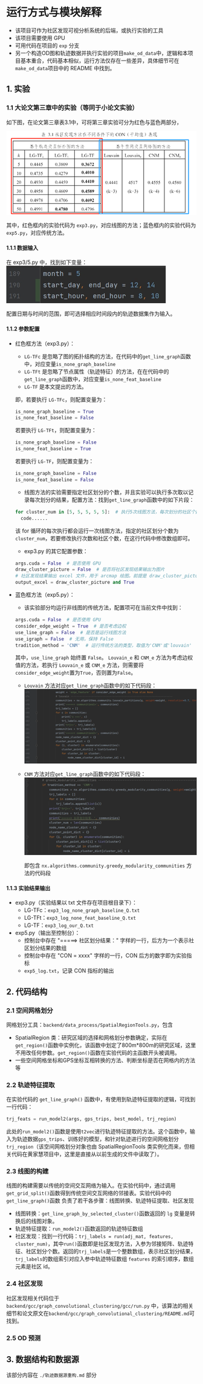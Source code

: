 # 运行方式与模块解释
- 该项目可作为社区发现可视分析系统的后端，或执行实验的工具
- 该项目需要使用 GPU
- 可用代码在项目的 `exp` 分支
- 另一个构造OD图和轨迹数据并执行实验的项目`make_od_data`中，逻辑和本项目基本重合，代码基本相似，运行方法仅存在一些差异，具体细节可在`make_od_data`项目中的 README 中找到。

## 1. 实验
### 1.1 大论文第三章中的实验（等同于小论文实验）
如下图，在论文第三章表3.1中，可将第三章实验可分为红色与蓝色两部分，

![./doc-Image/20240607144252.png](./doc-Image/20240607144252.png)

[//]: # (<img src="./doc-Image/20240607144252.png" width="700" />)
其中，红色框内的实验代码为 `exp3.py`，对应线图的方法；蓝色框内的实验代码为 `exp5.py`，对应传统方法。

#### 1.1.1 数据输入

在 exp3/5.py 中，找到如下变量：
![./doc-Image/20240607151005.png](./doc-Image/20240607151005.png)

配置日期与时间的范围，即可选择相应时间段内的轨迹数据集作为输入。

#### 1.1.2 参数配置

- 红色框方法（exp3.py）： 
  - `LG-TFc` 是忽略了图的拓扑结构的方法，在代码中的`get_line_graph`函数中，对应变量`is_none_graph_baseline`
  - `LG-TFt` 是忽略了节点属性（轨迹特征）的方法，在在代码中的`get_line_graph`函数中，对应变量`is_none_feat_baseline`
  - `LG-TF` 是本文提出的方法。

  即，若要执行 `LG-TFc`，则配置变量为：
  ```python
  is_none_graph_baseline = True
  is_none_feat_baseline = False
  ```
  若要执行 `LG-TFt`，则配置变量为：
  ```python
  is_none_graph_baseline = False
  is_none_feat_baseline = True
  ```
  若要执行 `LG-TF`，则配置变量为：
  ```python
  is_none_graph_baseline = False
  is_none_feat_baseline = False
  ```
    - 线图方法的实验需要指定社区划分的个数，并且实验可以执行多次取以记录每次划分的结果，配置方法：找到`get_line_graph`函数中的如下片段：
  ```python
  for cluster_num in [5, 5, 5, 5, 5]:  # 执行5次线图方法，每次划分的社区个数都是5
    code......
  ```
  该 for 循环的每次执行都会运行一次线图方法，指定的社区划分个数为 `cluster_num`，若要修改执行次数和社区个数，在这行代码中修改数组即可。
  - exp3.py 的其它配置参数：
  ```python
  args.cuda = False  # 是否使用 GPU
  draw_cluster_picture = False  # 是否将社区发现结果输出为图片
  # 社区发现结果输出 excel 文件，用于 arcmap 绘图。前提是 draw_cluster_picture = True，执行了绘制函数
  output_excel = draw_cluster_picture and True
  ```
- 蓝色框方法（exp5.py）：
  - 该实验部分均运行非线图的传统方法，配置项可在当前文件中找到：
  ```python
  args.cuda = False  # 是否使用 GPU
  consider_edge_weight = True  # 是否考虑边权
  use_line_graph = False  # 是否是运行线图方法
  use_igraph = False  # 无用，保持 False
  tradition_method = 'CNM'  # 运行传统方法的类型，取值为'CNM'或'louvain'
  ```
  其中，`use_line_graph` 始终置 `False`。
`Louvain_e` 和 `CNM_e` 方法为考虑边权值的方法，若执行 `Louvain_e` 或 `CNM_e` 方法，则需要将`consider_edge_weight`置为`True`，否则置为`False`。

  -  `Louvain` 方法对应`get_line_graph`函数中的如下代码段：
    ![./doc-Image/20240607152916.png](./doc-Image/20240607152916.png)
  - `CNM` 方法对应`get_line_graph`函数中的如下代码段：
  ![./doc-Image/20240611153459.png](./doc-Image/20240611153459.png)
  
    即包含 `nx.algorithms.community.greedy_modularity_communities` 方法的代码段

#### 1.1.3 实验结果输出

  - exp3.py（实验结果以 txt 文件存在项目根目录下）：
    - LG-TFc：`exp3_log_none_graph_baseline_Q.txt`
    - LG-TFt：`exp3_log_none_feat_baseline_Q.txt`
    - LG-TF：`exp3_log_our_Q.txt`
  - exp5.py（输出至控制台）：
    - 控制台中存在 "=====> 社区划分结果：" 字样的一行，后方为一个表示社区划分结果的数组
    - 控制台中存在 "CON = xxxx" 字样的一行，CON 后方的数字即为实验指标
    - `exp5_log.txt`，记录 CON 指标的输出

## 2. 代码结构
### 2.1 空间网格划分
网格划分工具：`backend/data_process/SpatialRegionTools.py`，包含
- SpatialRegion 类：研究区域的选择和网格划分参数确定，实际在`get_region()`函数中实例化，该函数中划定了800m*800m的研究区域，这里不用改任何参数。`get_region()`函数在实验代码的主函数开头被调用。
- 一些空间网格坐标和GPS坐标互相转换的方法、判断坐标是否在网格内的方法等

### 2.2 轨迹特征提取
在实验代码的 `get_line_graph()` 函数中，有使用到轨迹特征提取的逻辑，可找到一行代码：
```python
trj_feats = run_model2(args, gps_trips, best_model, trj_region)
```
此处的`run_model2()`函数是使用`t2vec`进行轨迹特征提取的方法。这个函数中，输入为轨迹数据`gps_trips`、训练好的模型，和针对轨迹进行的空间网格划分`trj_region`（该空间网格划分对象也由 SpatialRegionTools 类实例化而来，但相关代码在黄家慧项目中，这里是直接从以前生成的文件中读取了）。

### 2.3 线图的构建
线图的构建需要以传统的空间交互网络为输入。在实验代码中，通过调用`get_grid_split()`函数得到传统空间交互网络的邻接表。实验代码中的`get_line_graph()`函数
负责了若干各步骤：线图转换、轨迹特征提取、社区发现
- 线图转换：`get_line_graph_by_selected_cluster()`函数返回的 `lg` 变量是转换后的线图对象。
- 轨迹特征提取：`run_model2()`函数返回的轨迹特征数组
- 社区发现：找到一行代码：`trj_labels = run(adj_mat, features, cluster_num)`，其中`run()`函数即是社区发现方法，入参为邻接矩阵、轨迹特征、社区划分个数。返回的`trj_labels`是一个整数数组，表示社区划分结果，`trj_labels`的数组索引对应入参中轨迹特征数组 `features` 的索引顺序，数组元素是社区 id。

### 2.4 社区发现
社区发现相关代码位于 `backend/gcc/graph_convolutional_clustering/gcc/run.py` 中，该算法的相关细节和论文原文在`backend/gcc/graph_convolutional_clustering/README.md`可找到。

### 2.5 OD 预测


## 3. 数据结构和数据源
该部分内容在 `./轨迹数据源重构.md` 部分